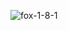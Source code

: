 ![fox-1-8-1](https://user-images.githubusercontent.com/5422915/148514319-5da8c328-86d8-4a2b-a4f3-2e454630c0cf.gif)

<!---
Flash526/Flash526 is a ✨ special ✨ repository because its `README.md` (this file) appears on your GitHub profile.
You can click the Preview link to take a look at your changes.
--->
